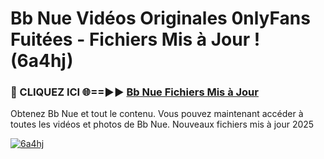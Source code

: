# Bb Nue Vidéos Originales 0nlyFans Fuitées - Fichiers Mis à Jour ! (6a4hj)

<h3>🔴 CLIQUEZ ICI 🌐==►► <a href="https://tinyurl.com/2pmr4ezf" rel="nofollow">Bb Nue Fichiers Mis à Jour</a></h3>

Obtenez Bb Nue et tout le contenu. Vous pouvez maintenant accéder à toutes les vidéos et photos de Bb Nue. Nouveaux fichiers mis à jour 2025

[![6a4hj](https://i.imgur.com/6SNvagu.gif)](https://tinyurl.com/2pmr4ezf)
